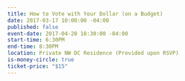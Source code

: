 ```yaml
---
title: How to Vote with Your Dollar (on a Budget)
date: 2017-03-17 10:00:00 -04:00
published: false
event-date: 2017-04-20 18:30:00 -04:00
start-time: 6:30PM
end-time: 8:30PM
location: Private NW DC Residence (Provided upon RSVP)
is-money-circle: true
ticket-price: "$15"
---
```


